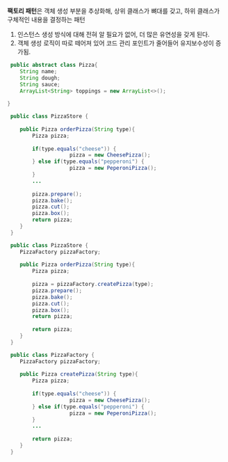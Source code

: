**팩토리 패턴**은 객체 생성 부분을 추상화해, 상위 클래스가 뼈대를 갖고, 하위 클래스가 구체적인 내용을 결정하는 패턴

1. 인스턴스 생성 방식에 대해 전혀 알 필요가 없어, 더 많은 유연성을 갖게 된다.
2. 객체 생성 로직이 따로 떼어져 있어 코드 관리 포인트가 줄어들어 유지보수성이 증가됨.

``` java
 public abstract class Pizza{
	String name;
	String dough;
	String sauce;
	ArrayList<String> toppings = new ArrayList<>();
	
}
```

``` java
 public class PizzaStore {
 
	public Pizza orderPizza(String type){
		Pizza pizza;
		
		if(type.equals("cheese")) {
            		pizza = new CheesePizza();		
		} else if(type.equals("pepperoni") {
            		pizza = new PeperoniPizza();		
		}
		...
		
		pizza.prepare();
		pizza.bake();
		pizza.cut();
		pizza.box();
		return pizza;
	}
 }
```

``` java
 public class PizzaStore {
	PizzaFactory pizzaFactory;
	
	public Pizza orderPizza(String type){
		Pizza pizza;
		
		pizza = pizzaFactory.createPizza(type);
		pizza.prepare();
		pizza.bake();
		pizza.cut();
		pizza.box();
		return pizza;
		
		return pizza;
	}
 }
```

``` java
 public class PizzaFactory {
	PizzaFactory pizzaFactory;
	
	public Pizza createPizza(String type){
		Pizza pizza;
		
		if(type.equals("cheese")) {
            		pizza = new CheesePizza();		
		} else if(type.equals("pepperoni") {
            		pizza = new PeperoniPizza();		
		}
		...
		
		return pizza;
	}
 }
```

